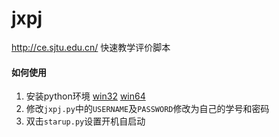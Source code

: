 # jxpj
http://ce.sjtu.edu.cn/ 快速教学评价脚本


#### 如何使用
1. 安装python环境 [win32](https://www.python.org/ftp/python/2.7.9/python-2.7.9.msi) [win64](https://www.python.org/ftp/python/2.7.9/python-2.7.9.amd64.msi)
2. 修改`jxpj.py`中的`USERNAME`及`PASSWORD`修改为自己的学号和密码
3. 双击`starup.py`设置开机自启动

